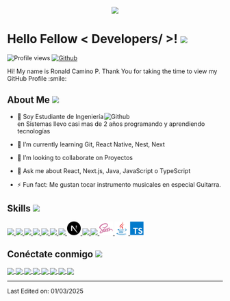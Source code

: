 <p align="center">
    <img width="200" src="https://github.com/R0nald12345/ImagenesPortafolio/blob/main/fotoPerfil.jpg">
</p>

<h1> Hello Fellow < Developers/ >! <img src = "https://www.facebook.com/photo/?fbid=300364922648392&set=a.125465513471668" width = 30px> </h1>
<p align='center'>
</p>


![Profile views](https://visitor-badge.glitch.me/badge?page_id=Aditya664.Aditya664)
[![Github](https://img.shields.io/github/followers/Aditya664?label=Follow&style=social)](https://github.com/Aditya664)

<div size='20px'> Hi! My name is Ronald Camino P. Thank You for taking the time to view my GitHub Profile :smile: 
</div>

<h2> About Me <img src = "https://media0.giphy.com/media/KDDpcKigbfFpnejZs6/giphy.gif?cid=ecf05e47oy6f4zjs8g1qoiystc56cu7r9tb8a1fe76e05oty&rid=giphy.gif" width = 100px></h2>

<img width="55%" align="right" alt="Github" src="https://raw.githubusercontent.com/onimur/.github/master/.resources/git-header.svg" />

- 🔭 Soy Estudiante de Ingeniería en Sistemas llevo casi mas de 2 años programando y aprendiendo tecnologías
  
- 🌱 I’m currently learning Git, React Native, Nest, Next
  
- 👯 I’m looking to collaborate on Proyectos
  
- 💬 Ask me about React, Next.js, Java, JavaScript o TypeScript
  
- ⚡ Fun fact: Me gustan tocar instrumento musicales en especial Guitarra.

<h2> Skills <img src = "https://media2.giphy.com/media/QssGEmpkyEOhBCb7e1/giphy.gif?cid=ecf05e47a0n3gi1bfqntqmob8g9aid1oyj2wr3ds3mg700bl&rid=giphy.gif" width = 32px> </h2>
<a href= https://github.com/Aditya664?tab=repositories&q=&type=&language=python&sort= > <img width ='32px' src ='https://raw.githubusercontent.com/rahulbanerjee26/githubAboutMeGenerator/main/icons/python.svg'> </a>
<a href= https://github.com/Aditya664?tab=repositories&q=&type=&language=reactjs&sort= > <img width ='32px' src ='https://raw.githubusercontent.com/rahulbanerjee26/githubAboutMeGenerator/main/icons/reactjs.svg'> </a>
<a href= https://github.com/Aditya664?tab=repositories&q=&type=&language=javascript&sort= > <img width ='32px' src ='https://raw.githubusercontent.com/rahulbanerjee26/githubAboutMeGenerator/main/icons/javascript.svg'> </a>
<a href= https://github.com/Aditya664?tab=repositories&q=&type=&language=cpp&sort= > <img width ='32px' src ='https://raw.githubusercontent.com/rahulbanerjee26/githubAboutMeGenerator/main/icons/cpp.svg'> </a>
<a href= https://github.com/Aditya664?tab=repositories&q=&type=&language=css&sort= > <img width ='32px' src ='https://raw.githubusercontent.com/rahulbanerjee26/githubAboutMeGenerator/main/icons/css.svg'> </a>
<a href= https://github.com/Aditya664?tab=repositories&q=&type=&language=html&sort= > <img width ='32px' src ='https://raw.githubusercontent.com/rahulbanerjee26/githubAboutMeGenerator/main/icons/html.svg'> </a>
<a href= https://github.com/Aditya664?tab=repositories&q=&type=&language=csharp&sort= > <img width ='32px' src ='https://raw.githubusercontent.com/rahulbanerjee26/githubAboutMeGenerator/main/icons/csharp.svg'> </a>
<a href="https://github.com/Aditya664?tab=repositories&q=&type=&language=nextjs&sort=">
  <img width="32px" src="https://raw.githubusercontent.com/devicons/devicon/master/icons/nextjs/nextjs-original.svg">
</a>
<a href="https://github.com/Aditya664?tab=repositories&q=&type=&language=nestjs&sort=">
  <img width="32px" src="https://upload.wikimedia.org/wikipedia/commons/a/a8/NestJS.svg">
</a>
<a href="https://github.com/Aditya664?tab=repositories&q=&type=&language=tailwindcss&sort=">
  <img width="32px" src="https://upload.wikimedia.org/wikipedia/commons/d/d5/Tailwind_CSS_Logo.svg">
</a>
<a href="https://github.com/Aditya664?tab=repositories&q=&type=&language=sass&sort=">
  <img width="32px" src="https://raw.githubusercontent.com/devicons/devicon/master/icons/sass/sass-original.svg">
</a>
<a href="https://github.com/Aditya664?tab=repositories&q=&type=&language=java&sort=">
  <img width="32px" src="https://raw.githubusercontent.com/devicons/devicon/master/icons/java/java-original.svg">
</a>
<a href="https://github.com/Aditya664?tab=repositories&q=&type=&language=typescript&sort=">
  <img width="32px" src="https://raw.githubusercontent.com/devicons/devicon/master/icons/typescript/typescript-original.svg">
</a>




<h2> Conéctate conmigo <img src='https://raw.githubusercontent.com/ShahriarShafin/ShahriarShafin/main/Assets/handshake.gif' width="100px"> </h2>

<!-- LinkedIn -->
<a href="https://www.linkedin.com/in/aditya-deshmukh-561a371a8" target="_blank">
  <img width="32px" align="center" src="https://raw.githubusercontent.com/rahulbanerjee26/githubAboutMeGenerator/main/icons/linked-in-alt.svg"/>
</a>

<!-- Medium -->
<a href="https://medium.com/@adityadeshmukh7350" target="_blank">
  <img width="32px" align="center" src="https://raw.githubusercontent.com/rahulbanerjee26/githubAboutMeGenerator/main/icons/medium.svg"/>
</a>

<!-- Portfolio -->
<a href="http://aditya664.me/" target="_blank">
  <img width="32px" align="center" src="https://raw.githubusercontent.com/rahulbanerjee26/githubAboutMeGenerator/main/icons/portfolio.png"/>
</a>

<!-- GitHub -->
<a href="https://www.github.com/Aditya664" target="_blank">
  <img width="32px" align="center" src="https://raw.githubusercontent.com/rahulbanerjee26/githubAboutMeGenerator/main/icons/github.svg"/>
</a>

<!-- Facebook (con fondo blanco) -->
<a href="https://www.facebook.com/TU_USUARIO" target="_blank">
  <img width="32px" align="center" src="https://upload.wikimedia.org/wikipedia/commons/5/51/Facebook_f_logo_%282019%29.svg"/>
</a>

<!-- YouTube (con fondo blanco) -->
<a href="https://www.youtube.com/c/TU_CANAL" target="_blank">
  <img width="32px" align="center" src="https://upload.wikimedia.org/wikipedia/commons/b/b8/YouTube_Logo_2017.svg"/>
</a>

<!-- TikTok (con fondo negro y blanco) -->
<a href="https://www.tiktok.com/@TU_USUARIO" target="_blank">
  <img width="32px" align="center" src="https://raw.githubusercontent.com/TU_USUARIO/TU_REPO/main/tiktok.png"/>
</a>

<a href="https://www.instagram.com/TU_USUARIO" target="_blank">
  <img width="32px" align="center" src="https://upload.wikimedia.org/wikipedia/commons/a/a5/Instagram_icon.png"/>
</a>

<hr>

Last Edited on: 01/03/2025
